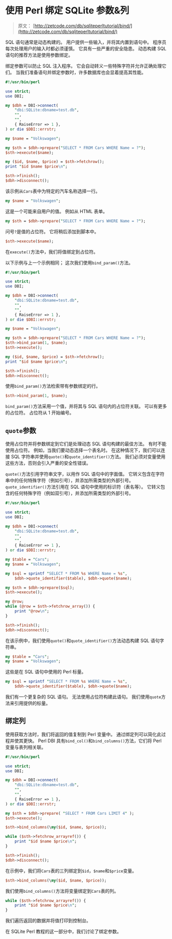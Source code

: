 # 使用 Perl 绑定 SQLite 参数&列

> 原文： [http://zetcode.com/db/sqliteperltutorial/bind/](http://zetcode.com/db/sqliteperltutorial/bind/)

SQL 语句通常是动态构建的。 用户提供一些输入，并将其内置到语句中。 程序员每次处理用户的输入时都必须谨慎。 它具有一些严重的安全隐患。 动态构建 SQL 语句的推荐方法是使用参数绑定。

绑定参数可以防止 SQL 注入程序。 它会自动转义一些特殊字符并允许正确处理它们。 当我们准备语句并绑定参数时，许多数据库也会显着提高其性能。

```perl
#!/usr/bin/perl

use strict;
use DBI;

my $dbh = DBI->connect(          
    "dbi:SQLite:dbname=test.db", 
    "",                          
    "",                          
    { RaiseError => 1 },         
) or die $DBI::errstr;

my $name = "Volkswagen"; 

my $sth = $dbh->prepare("SELECT * FROM Cars WHERE Name = ?");
$sth->execute($name);

my ($id, $name, $price) = $sth->fetchrow();
print "$id $name $price\n";

$sth->finish();
$dbh->disconnect();

```

该示例从`Cars`表中为特定的汽车名称选择一行。

```perl
my $name = "Volkswagen"; 

```

这是一个可能来自用户的值。 例如从 HTML 表单。

```perl
my $sth = $dbh->prepare("SELECT * FROM Cars WHERE Name = ?");

```

问号`?`是值的占位符。 它将稍后添加到脚本中。

```perl
$sth->execute($name);

```

在`execute()`方法中，我们将值绑定到占位符。

以下示例与上一个示例相同； 这次我们使用`bind_param()`方法。

```perl
#!/usr/bin/perl

use strict;
use DBI;

my $dbh = DBI->connect(          
    "dbi:SQLite:dbname=test.db", 
    "",                          
    "",                          
    { RaiseError => 1 },         
) or die $DBI::errstr;

my $name = "Volkswagen"; 

my $sth = $dbh->prepare("SELECT * FROM Cars WHERE Name = ?");
$sth->bind_param(1, $name);
$sth->execute();

my ($id, $name, $price) = $sth->fetchrow();
print "$id $name $price\n";

$sth->finish();
$dbh->disconnect();

```

使用`bind_param()`方法检索带有参数绑定的行。

```perl
$sth->bind_param(1, $name);

```

`bind_param()`方法采用一个值，并将其与 SQL 语句内的占位符关联。 可以有更多的占位符。 占位符从 1 开始编号。

## `quote`参数

使用占位符并将参数绑定到它们是处理动态 SQL 语句构建的最佳方法。 有时不能使用占位符。 例如，当我们要动态选择一个表名时。 在这种情况下，我们可以连接 SQL 字符串并使用`quote()`和`quote_identifier()`方法。 我们必须对变量使用这些方法，否则会引入严重的安全性错误。

`quote()`方法引用字符串文字，以用作 SQL 语句中的字面值。 它转义包含在字符串中的任何特殊字符（例如引号），并添加所需类型的外部引号。 `quote_identifier()`方法引用在 SQL 语句中使用的标识符（表名等）。 它转义包含的任何特殊字符（例如双引号），并添加所需类型的外部引号。

```perl
#!/usr/bin/perl

use strict;
use DBI;

my $dbh = DBI->connect(          
    "dbi:SQLite:dbname=test.db", 
    "",                          
    "",                          
    { RaiseError => 1 },         
) or die $DBI::errstr;

my $table = "Cars";
my $name = "Volkswagen";

my $sql = sprintf "SELECT * FROM %s WHERE Name = %s", 
    $dbh->quote_identifier($table), $dbh->quote($name);

my $sth = $dbh->prepare($sql);
$sth->execute();

my @row;
while (@row = $sth->fetchrow_array()) {
    print "@row\n";
}

$sth->finish();
$dbh->disconnect();

```

在该示例中，我们使用`quote()`和`quote_identifier()`方法动态构建 SQL 语句字符串。

```perl
my $table = "Cars";
my $name = "Volkswagen";

```

这些是在 SQL 语句中使用的 Perl 标量。

```perl
my $sql = sprintf "SELECT * FROM %s WHERE Name = %s", 
    $dbh->quote_identifier($table), $dbh->quote($name);

```

我们有一个更复杂的 SQL 语句。 无法使用占位符构建此语句。 我们使用`quote`方法来引用提供的标量。

## 绑定列

使用获取方法时，我们将返回的值复制到 Perl 变量中。 通过绑定列可以简化此过程并使其更快。 Perl DBI 具有`bind_col()`和`bind_columns()`方法，它们将 Perl 变量与表列相关联。

```perl
#!/usr/bin/perl

use strict;
use DBI;

my $dbh = DBI->connect(          
    "dbi:SQLite:dbname=test.db", 
    "",                          
    "",                          
    { RaiseError => 1 },         
) or die $DBI::errstr;

my $sth = $dbh->prepare( "SELECT * FROM Cars LIMIT 4" );  
$sth->execute();

$sth->bind_columns(\my($id, $name, $price));

while ($sth->fetchrow_arrayref()) {
    print "$id $name $price\n";
}

$sth->finish();
$dbh->disconnect();

```

在示例中，我们将`Cars`表的三列绑定到`$id`，`$name`和`$price`变量。

```perl
$sth->bind_columns(\my($id, $name, $price));

```

我们使用`bind_columns()`方法将变量绑定到`Cars`表的列。

```perl
while ($sth->fetchrow_arrayref()) {
    print "$id $name $price\n";
}

```

我们遍历返回的数据并将值打印到控制台。

在 SQLite Perl 教程的这一部分中，我们讨论了绑定参数。